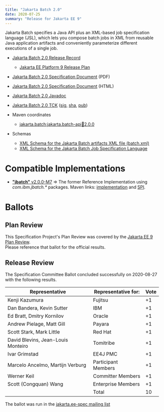 ```yaml
---
title: "Jakarta Batch 2.0"
date: 2020-07-25
summary: "Release for Jakarta EE 9"
---
```

Jakarta Batch specifies a Java API plus an XML-based job specification language (JSL), which lets you compose batch jobs in XML from reusable Java application artifacts and conveniently parameterize different executions of a single job.

* [Jakarta Batch 2.0 Release Record](https://projects.eclipse.org/projects/ee4j.batch/releases/2.0)
  * [Jakarta EE Platform 9 Release Plan](https://jakartaee.github.io/platform/jakartaee9/JakartaEE9ReleasePlan)
* [Jakarta Batch 2.0 Specification Document](./jakarta-batch-spec-2.0.pdf) (PDF)
* [Jakarta Batch 2.0 Specification Document](./jakarta-batch-spec-2.0.html) (HTML)
* [Jakarta Batch 2.0 Javadoc](./apidocs)
* [Jakarta Batch 2.0 TCK](https://download.eclipse.org/jakartaee/batch/2.0/jakarta.batch.official.tck-2.0.0.zip) ([sig](https://download.eclipse.org/jakartaee/batch/2.0/jakarta.batch.official.tck-2.0.0.zip.sig), [sha](https://download.eclipse.org/jakartaee/batch/2.0/jakarta.batch.official.tck-2.0.0.zip.sha256), [pub](https://jakarta.ee/specifications/jakartaee-spec-committee.pub))

* Maven coordinates
  * [jakarta.batch:jakarta.batch-api:jar:2.0.0](https://search.maven.org/artifact/jakarta.batch/jakarta.batch-api/2.0.0/jar)

* Schemas
  * [XML Schema for the Jakarta Batch artifacts XML file (batch.xml)](https://jakarta.ee/xml/ns/jakartaee/batchXML_2_0.xsd)
  * [XML Schema for the Jakarta Batch Job Specification Language](https://jakarta.ee/xml/ns/jakartaee/jobXML_2_0.xsd)

# Compatible Implementations

* [**"jbatch"** v2.0.0-M7](https://github.com/WASdev/standards.jsr352.jbatch/releases/tag/2.0.0-M7) =>  The former Reference Implementation using _com.ibm.jbatch.*_ packages.  Maven links: [implementation](https://repo1.maven.org/maven2/com/ibm/jbatch/com.ibm.jbatch.container/2.0.0-M7/com.ibm.jbatch.container-2.0.0-M7.jar) and [SPI](https://repo1.maven.org/maven2/com/ibm/jbatch/com.ibm.jbatch.spi/2.0.0-M7/com.ibm.jbatch.spi-2.0.0-M7.jar).

# Ballots

## Plan Review

[//]: # (For Jakarta EE 9, the Platform Plan Review covered 95% of the Specification Projects.  For those Projects, just use the following statement in this Plan Review section:)

This Specification Project's Plan Review was covered by the [Jakarta EE 9 Plan Review](https://jakarta.ee/specifications/platform/9/).  
Please reference that ballot for the official results.

[//]: # (If your Project was required to do a standalone Plan Review...  You'll need to perform an official Plan Review ballot and record the results here.)

## Release Review

The Specification Committee Ballot concluded successfully on 2020-08-27 with the following results.

| Representative                                 | Representative for: | Vote |
|------------------------------------------------|---------------------|------|
| Kenji Kazumura                                 | Fujitsu             | +1   |
| Dan Bandera, Kevin Sutter                      | IBM                 | +1   |
| Ed Bratt, Dmitry Kornilov                      | Oracle              | +1   |
| Andrew Pielage, Matt Gill                      | Payara              | +1   |
| Scott Stark, Mark Little                       | Red Hat             | +1   |
| David Blevins, Jean-Louis Monteiro             | Tomitribe           | +1   |
| Ivar Grimstad                                  | EE4J PMC            | +1   |
| Marcelo Ancelmo, Martijn Verburg               | Participant Members | +1   |
| Werner Keil                                    | Committer Members   | +1   |
| Scott (Congquan) Wang                          | Enterprise Members  | +1   |
|                                                | Total               | 10   |

The ballot was run in the [jakarta.ee-spec mailing list](https://www.eclipse.org/lists/jakarta.ee-spec/msg00789.html)
